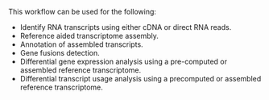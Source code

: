 This workflow can be used for the following:

+ Identify RNA transcripts using either cDNA or direct RNA reads.
+ Reference aided transcriptome assembly.
+ Annotation of assembled transcripts.
+ Gene fusions detection.
+ Differential gene expression analysis using a pre-computed or assembled reference transcriptome.
+ Differential transcript usage analysis using a precomputed or assembled reference transcriptome.